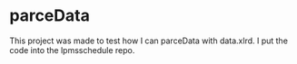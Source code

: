 # parceData

This project was made to test how I can parceData with data.xlrd. I put the code into the lpmsschedule repo. 
